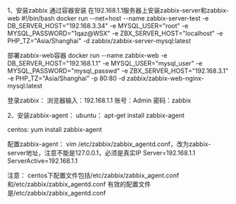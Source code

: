 1、安装zabbix
通过容器安装
在192.168.1.1服务器上安装zabbix-server和zabbix-web
#!/bin/bash
docker run --net=host --name zabbix-server-test -e DB_SERVER_HOST="192.168.3.34" -e MYSQL_USER="root" -e MYSQL_PASSWORD="1qaz@WSX" -e ZBX_SERVER_HOST="localhost" -e PHP_TZ="Asia/Shanghai" -d zabbix/zabbix-server-mysql:latest

部署zabbix-web容器
docker run --name zabbix-web -e DB_SERVER_HOST="192.168.1.1" -e MYSQL_USER="mysql_user" -e MYSQL_PASSWORD="mysql_passwd" -e ZBX_SERVER_HOST="192.168.3.1" -e PHP_TZ="Asia/Shanghai" -p 80:80 -d zabbix/zabbix-web-nginx-mysql:latest

登录zabbix：
浏览器输入：192.168.1.1
账号：Admin
密码：zabbix

2、安装zabbix-agent：
ubuntu：
apt-get install zabbix-agent

centos:
yum install zabbix-agent

配置zabbix-agent：
vim /etc/zabbix/zabbix_agentd.conf，改为zabbix-server地址，注意不能是127.0.0.1，必须是真实IP
Server=192.168.1.1
ServerActive=192.168.1.1


注意：
centos下配置文件包括/etc/zabbix/zabbix_agent.conf 和/etc/zabbix/zabbix_agentd.conf
有效的配置文件是/etc/zabbix/zabbix_agentd.conf
